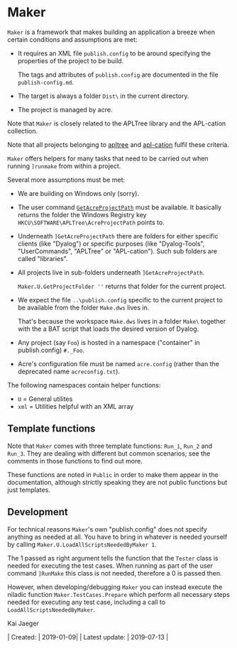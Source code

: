 # Maker

`Maker` is a framework that makes building an application a breeze when certain conditions and assumptions are met:

* It requires an XML file `publish.config` to be around specifying the properties of the project to be build.

   The tags and attributes of `publish.config` are documented in the file `publish-config.md`.
  
* The target is always a folder `Dist\` in the current directory.
* The project is managed by acre.

Note that `Maker` is closely related to the APLTree library and the APL-cation collection.

Note that all projects belonging to [apltree](https://github.com/aplteam/apltree) and [apl-cation](https://github.com/aplteam/apl-cation) fulfil these criteria.


`Maker` offers helpers for many tasks that need to be carried out when running
`]runmake` from within a project.

Several more assumptions must be met:

* We are building on Windows only (sorry).
* The user command [`GetAcreProjectPath`](https://github.com/aplteam/GetAcreProjectPath) must be available. It basically returns the folder
  the Windows Registry key `HKCU\SOFTWARE\APLTree\AcreProjectPath` points to.
* Underneath `]GetAcreProjectPath` there are folders for either specific clients (like "Dyalog") or specific purposes (like "Dyalog-Tools", "UserCommands", "APLTree" or "APL-cation"). Such sub folders are called "libraries".
* All projects live in sub-folders underneath `]GetAcreProjectPath`.
  
  `Maker.U.GetProjectFolder ''` returns that folder for the current project.
* We expect the file `..\publish.config` specific to the current project to be available from
  the folder `Make.dws` lives in.

  That's because the workspace `Make.dws` lives in a folder `Make\` together with the a BAT script that loads the desired version of Dyalog.
  
* Any project (say `Foo`) is hosted in a namespace ("container" in publish.config) `#._Foo`.
* Acre's configuration file must be named `acre.config` (rather than the deprecated name
  `acreconfig.txt`).

The following namespaces contain helper functions:

* `U`     = General utilites
* `xml`   = Utilities helpful with an XML array

## Template functions
Note that `Maker` comes with three template functions: `Run_1`, `Run_2` and `Run_3`. They
are dealing with different but common scenarios; see the comments in those functions to find out more.

These functions are noted in `Public` in order to make them appear in the documentation, although strictly speaking they are not public functions but just templates.

## Development
For technical reasons `Maker`'s own "publish.config" does not specify anything as needed at all.
You have to bring in whatever is needed yourself by calling `Maker.U.LoadAllScriptsNeededByMaker 1`.

The 1 passed as right argument tells the function that the `Tester` class is needed for executing the test cases. When running as part of the user command `]RunMake` this class is not needed, therefore a 0 is passed then.

However, when developing/debugging `Maker` you can instead execute the niladic function
`Maker.TestCases.Prepare` which perform all necessary steps needed for executing any test case,
including a call to `LoadAllScriptsNeededByMaker`.

Kai Jaeger 

| Created:       | 2019-01-09|
| Latest update: | 2019-07-13 |
